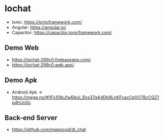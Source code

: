 # Iochat

* Ionic: https://ionicframework.com/
* Angular: https://angular.io/
* Capacitor: https://capacitor.ionicframework.com/

## Demo Web
 
* https://iochat-299c0.firebaseapp.com/
* https://iochat-299c0.web.app/

## Demo Apk

* Android Apk -> https://mega.nz/#!lFs10IbJ!w6jksI_Rxs37qA4Db9LnKFcacCpVO78cCQZ1pdHJn0o

## Back-end Server

* https://github.com/magocod/dj_chat

